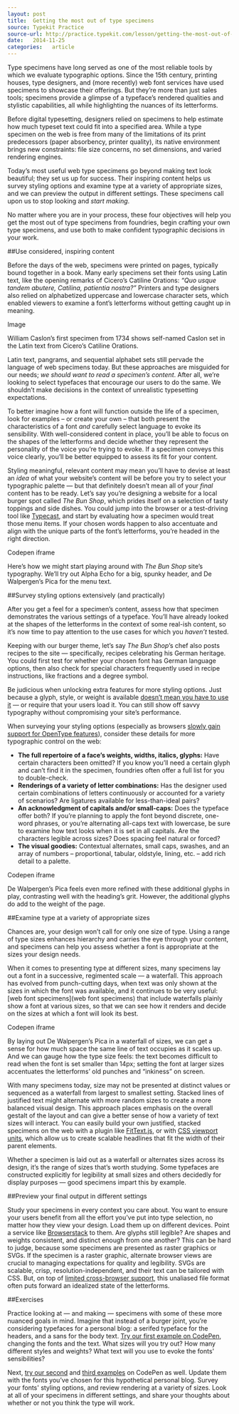 ```yaml
---
layout: post
title:  Getting the most out of type specimens
source: Typekit Practice
source-url: http://practice.typekit.com/lesson/getting-the-most-out-of-type-specimens/
date:   2014-11-25
categories:   article
---
```


Type specimens have long served as one of the most reliable tools by which we evaluate typographic options. Since the 15th century, printing houses, type designers, and (more recently) web font services have used specimens to showcase their offerings. But they’re more than just sales tools; specimens provide a glimpse of a typeface’s rendered qualities and stylistic capabilities, all while highlighting the nuances of its letterforms.

Before digital typesetting, designers relied on specimens to help estimate how much typeset text could fit into a specified area. While a type specimen on the web is free from many of the limitations of its print predecessors (paper absorbency, printer quality), its native environment brings new constraints: file size concerns, no set dimensions, and varied rendering engines.

Today’s most useful web type specimens go beyond making text look beautiful; they set us up for success. Their inspiring content helps us survey styling options and examine type at a variety of appropriate sizes, and we can preview the output in different settings. These specimens call upon us to stop looking and *start making*.

No matter where you are in your process, these four objectives will help you get the most out of type specimens from foundries, begin crafting your own type specimens, and use both to make confident typographic decisions in your work.

##Use considered, inspiring content

Before the days of the web, specimens were printed on pages, typically bound together in a book. Many early specimens set their fonts using Latin text, like the opening remarks of Cicero’s Catiline Orations: *“Quo usque tandem abutere, Catilina, patientia nostra?”* Printers and type designers also relied on alphabetized uppercase and lowercase character sets, which enabled viewers to examine a font’s letterforms without getting caught up in meaning.

Image

<p class="caption">William Caslon’s first specimen from 1734 shows self-named Caslon set in the Latin text from Cicero’s Catiline Orations.</p>

Latin text, pangrams, and sequential alphabet sets still pervade the language of web specimens today. But these approaches are misguided for our needs; *we should want to read a specimen’s content*. After all, we’re looking to select typefaces that encourage our users to do the same. We shouldn’t make decisions in the context of unrealistic typesetting expectations.

To better imagine how a font will function outside the life of a specimen, look for examples – or create your own – that both present the characteristics of a font *and* carefully select language to evoke its sensibility. With well-considered content in place, you’ll be able to focus on the shapes of the letterforms and decide whether they represent the personality of the voice you’re trying to evoke. If a specimen conveys this voice clearly, you’ll be better equipped to assess its fit for your content.

Styling meaningful, relevant content may mean you’ll have to devise at least an *idea* of what your website’s content will be before you try to select your typographic palette — but that definitely doesn’t mean all of your *final* content has to be ready. Let’s say you’re designing a website for a local burger spot called *The Bun Shop*, which prides itself on a selection of tasty toppings and side dishes. You could jump into the browser or a test-driving tool like [Typecast](http://typecast.com/), and start by evaluating how a specimen would treat those menu items. If your chosen words happen to also accentuate and align with the unique parts of the font’s letterforms, you’re headed in the right direction.

Codepen iframe

<p class="caption">Here’s how we might start playing around with <em>The Bun Shop</em> site’s typography. We’ll try out Alpha Echo for a big, spunky header, and De Walpergen’s Pica for the menu text.</p>

##Survey styling options extensively (and practically)

After you get a feel for a specimen’s content, assess how that specimen demonstrates the various settings of a typeface. You’ll have already looked at the shapes of the letterforms in the context of some real-ish content, so it’s now time to pay attention to the use cases for which you *haven’t* tested.

Keeping with our burger theme, let’s say *The Bun Shop*’s chef also posts recipes to the site — specifically, recipes celebrating his German heritage. You could first test for whether your chosen font has German language options, then also check for special characters frequently used in recipe instructions, like fractions and a degree symbol.

Be judicious when unlocking extra features for more styling options. Just because a glyph, style, or weight is available [doesn’t mean you have to use it](http://blog.typekit.com/2013/10/09/on-weights-styles/) — or require that your users load it. You can still show off savvy typography without compromising your site’s performance.

When surveying your styling options (especially as browsers [slowly gain support for OpenType features](http://caniuse.com/font-feature)), consider these details for more typographic control on the web:

* **The full repertoire of a face’s weights, widths, italics, glyphs:** Have certain characters been omitted? If you know you’ll need a certain glyph and can’t find it in the specimen, foundries often offer a full list for you to double-check.
* **Renderings of a variety of letter combinations:** Has the designer used certain combinations of letters continuously or accounted for a variety of scenarios? Are ligatures available for less-than-ideal pairs?
* **An acknowledgment of capitals and/or small-caps:** Does the typeface offer both? If you’re planning to apply the font beyond discrete, one-word phrases, or you’re alternating all-caps text with lowercase, be sure to examine how text looks when it is set in all capitals. Are the characters legible across sizes? Does spacing feel natural or forced?
* **The visual goodies:** Contextual alternates, small caps, swashes, and an array of numbers – proportional, tabular, oldstyle, lining, etc. – add rich detail to a palette.

Codepen iframe

<p class="caption">De Walpergen’s Pica feels even more refined with these additional glyphs in play, contrasting well with the heading’s grit. However, the additional glyphs do add to the weight of the page.</p>

##Examine type at a variety of appropriate sizes

Chances are, your design won’t call for only one size of type. Using a range of type sizes enhances hierarchy and carries the eye through your content, and specimens can help you assess whether a font is appropriate at the sizes your design needs.

When it comes to presenting type at different sizes, many specimens lay out a font in a successive, regimented scale — a waterfall. This approach has evolved from punch-cutting days, when text was only shown at the sizes in which the font was available, and it continues to be very useful: [web font specimens](web font specimens) that include waterfalls plainly show a font at various sizes, so that we can see how it renders and decide on the sizes at which a font will look its best.

Codepen iframe

<p class="caption">By laying out De Walpergen’s Pica in a waterfall of sizes, we can get a sense for how much space the same line of text occupies as it scales up. And we can gauge how the type size feels: the text becomes difficult to read when the font is set smaller than 14px; setting the font at larger sizes accentuates the letterforms’ old punches and “inkiness” on screen.</p>

With many specimens today, size may not be presented at distinct values or sequenced as a waterfall from largest to smallest setting. Stacked lines of justified text might alternate with more random sizes to create a more balanced visual design. This approach places emphasis on the overall gestalt of the layout and can give a better sense of how a variety of text sizes will interact. You can easily build your own justified, stacked specimens on the web with a plugin like [FitText.js](http://fittextjs.com/), or with [CSS viewport units](http://css-tricks.com/viewport-sized-typography/), which allow us to create scalable headlines that fit the width of their parent elements.

Whether a specimen is laid out as a waterfall or alternates sizes across its design, it’s the range of sizes that’s worth studying. Some typefaces are constructed explicitly for legibility at small sizes and others decidedly for display purposes — good specimens impart this by example.

##Preview your final output in different settings

Study your specimens in every context you care about. You want to ensure your users benefit from all the effort you’ve put into type selection, no matter how they view your design. Load them up on different devices. Point a service like [Browserstack](http://www.browserstack.com/) to them. Are glyphs still legible? Are shapes and weights consistent, and distinct enough from one another?
This can be hard to judge, because some specimens are presented as raster graphics or SVGs. If the specimen is a raster graphic, alternate browser views are crucial to managing expectations for quality and legibility. SVGs are scalable, crisp, resolution-independent, and their text can be tailored with CSS. But, on top of [limited cross-browser support](http://caniuse.com/#feat=svg-fonts), this unaliased file format often puts forward an idealized state of the letterforms.

##Exercises

Practice looking at — and making — specimens with some of these more nuanced goals in mind. Imagine that instead of a burger joint, you’re considering typefaces for a personal blog: a serifed typeface for the headers, and a sans for the body text. [Try our first example on CodePen](http://practice.typekit.com/lesson/getting-the-most-out-of-type-specimens/#example1), changing the fonts and the text. What sizes will you try out? How many different styles and weights? What text will you use to evoke the fonts' sensibilities?

Next, [try our second](http://practice.typekit.com/lesson/getting-the-most-out-of-type-specimens/#example2) and [third examples](http://practice.typekit.com/lesson/getting-the-most-out-of-type-specimens/#example3) on CodePen as well. Update them with the fonts you’ve chosen for this hypothetical personal blog. Survey your fonts' styling options, and review rendering at a variety of sizes. Look at all of your specimens in different settings, and share your thoughts about whether or not you think the type will work.
